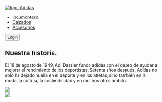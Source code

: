 <!DOCTYPE html>
<html lang="en">
<head>
    <meta charset="UTF-8">
    <meta name="viewport" content="width=device-width, initial-scale=1.0">
    <title>Adidas</title>
    <link rel="stylesheet" href="css/style.css">  
    <link rel="icon" href="img/favicon.ico">  
</head>
<body>
  <nav class="navbar ">   
       <div class="navbar-header">
        <a class="navbar-brand" href="https://www.adidas.com" target="_BLANK"><img class="imgBrand" src="https://i.ibb.co/wgZCG7n/white-adidas-logo.png" alt="logo Adidas"></a>
       </div>
        <div class="navbar-collapse" id="myNavbar">
             <ul class="navbar-right nav navbar-nav ">                  
                  <li><a href="https://www.adidas.com.ar/ropa-hombre" target="_BLANK">Indumentaria</a></li>
                  <li><a href="https://www.adidas.com.ar/calzado-hombre" target="_BLANK">Calzados</a></li>
                  <li><a href="https://www.adidas.com.ar/accesorios-hombre" target="_BLANK">Accesorios</a></li>                               
             </ul>
        </div> 
        <div class="divButton">
          <form>
          <button class="button">Login </button>
          </form>
        </div>
  </nav>
<section class="hero-section">
   <article class="container1">
     <div class="site2"><h2 class="site1">Nuestra historia.</h2>
          <p>El 18 de agosto de 1949, Adi Dassler fundó adidas con el deseo de ayudar a mejorar el rendimiento de los deportistas. Setenta años después, Adidas no solo ha dejado huella en el deporte y en los atletas, sino también en la moda, la cultura, la sostenibilidad y en muchos otros ámbitos.</p>
     </div>
   </article> 
 <article class="container2" >
     <div class="portada1">
          <div class="portada-item1">
                <img class="img-portada1" src="https://i.ibb.co/4VPpKcs/sneaker1.png"> 
          </div>
     </div>
</article>
 </div>
 <article class="container3" >
     <div class="portada2">
          <div class="portada-item2">
                <img class="img-portada2" src="https://i.ibb.co/PFX0C15/sneaker2.png"> 
          </div>
     </div>
</article>   
</section>                                    
</body>
</html>
